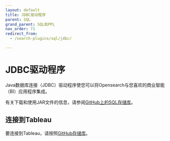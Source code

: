 ```yaml
---
layout: default
title: JDBC驱动程序
parent: SQL
grand_parent: SQL和PPL
nav_order: 71
redirect_from:
  - /search-plugins/sql/jdbc/

---
```


# JDBC驱动程序

Java数据库连接（JDBC）驱动程序使您可以将Opensearch与您喜欢的商业智能（BI）应用程序集成。

有关下载和使用JAR文件的信息，请参阅[GitHub上的SQL存储库](https://github.com/opensearch-project/sql-jdbc)。

## 连接到Tableau

要连接到Tableau，请按照[GitHub存储库](https://github.com/opensearch-project/sql-jdbc/blob/main/bi-connectors/TableauConnector/README.md)。

